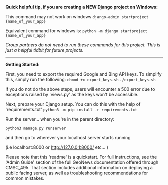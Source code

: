 **Quick helpful tip, if you are creating a NEW Django project on Windows:**

This command may not work on windows
`django-admin startproject {name_of_your_app}`

Equivalent command for windows is:
`python -m django startproject {name_of_your_app}`

*Group partners do not need to run these commands for this project. This is just a helpful tidbit for future projects.*

__________________________________________________________________________________

**Getting Started:**

First, you need to export the required Google and Bing API keys.
To simplify this, simply run the following:
`chmod +x export_keys.sh`
`./export_keys.sh`

If you do not do the above steps, users will encounter a 500 error
due to exceptions raised by 'views.py' as the keys won't be accessible.

Next, prepare your Django setup. You can do this with the help of 
'requirements.txt'
`python3 -m pip install -r requirements.txt`

Run the server... when you're in the parent directory:

`python3 manage.py runserver`

and then go to wherever your localhost server starts running

(i.e localhost:8000 or http://127.0.0.1:8000/ etc... )

Please note that this 'readme' is a quickstart.  For full instructions, see the 'Admin Guide' section of
the full GeoNews documentation offered through CMSC_495.  That section includes additional information
on deploying a public facing server, as well as troubleshooting recommendations for common mistakes. 
